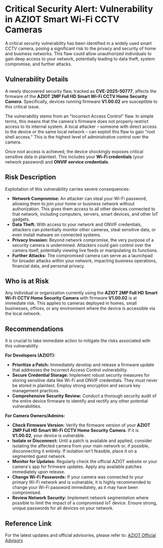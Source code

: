 # Critical Security Alert: Vulnerability in AZIOT Smart Wi-Fi CCTV Cameras

A critical security vulnerability has been identified in a widely used smart CCTV camera, posing a significant risk to the privacy and security of home and business networks. This flaw could allow unauthorized individuals to gain deep access to your network, potentially leading to data theft, system compromise, and further attacks.

## Vulnerability Details

A newly discovered security flaw, tracked as **CVE-2025-50777**, affects the firmware of the **AZIOT 2MP Full HD Smart Wi-Fi CCTV Home Security Camera**. Specifically, devices running firmware **V1.00.02** are susceptible to this critical issue.

The vulnerability stems from an "Incorrect Access Control" flaw. In simple terms, this means that the camera's firmware does not properly restrict access to its internal system. A local attacker – someone with direct access to the device or the same local network – can exploit this flaw to gain "root shell access." This is the highest level of administrative control over the camera.

Once root access is achieved, the device shockingly exposes critical sensitive data in plaintext. This includes your **Wi-Fi credentials** (your network password) and **ONVIF service credentials**.

## Risk Description

Exploitation of this vulnerability carries severe consequences:

*   **Network Compromise:** An attacker can steal your Wi-Fi password, allowing them to join your home or business network without authorization. This gives them access to all other devices connected to that network, including computers, servers, smart devices, and other IoT gadgets.
*   **Data Theft:** With access to your network and ONVIF credentials, attackers can potentially monitor other cameras, steal sensitive data, or even install malware on connected systems.
*   **Privacy Invasion:** Beyond network compromise, the very purpose of a security camera is undermined. Attackers could gain control over the camera itself, potentially viewing live feeds or manipulating its functions.
*   **Further Attacks:** The compromised camera can serve as a launchpad for broader attacks within your network, impacting business operations, financial data, and personal privacy.

## Who is at Risk

Any individual or organization currently using the **AZIOT 2MP Full HD Smart Wi-Fi CCTV Home Security Camera** with firmware **V1.00.02** is at immediate risk. This applies to cameras deployed in homes, small businesses, offices, or any environment where the device is accessible via the local network.

## Recommendations

It is crucial to take immediate action to mitigate the risks associated with this vulnerability.

**For Developers (AZIOT):**
*   **Prioritize a Patch:** Immediately develop and release a firmware update that addresses the Incorrect Access Control vulnerability.
*   **Secure Credential Storage:** Implement robust security measures for storing sensitive data like Wi-Fi and ONVIF credentials. They must never be stored in plaintext. Employ strong encryption and secure key management practices.
*   **Comprehensive Security Review:** Conduct a thorough security audit of the entire device firmware to identify and rectify any other potential vulnerabilities.

**For Camera Owners/Admins:**
*   **Check Firmware Version:** Verify the firmware version of your **AZIOT 2MP Full HD Smart Wi-Fi CCTV Home Security Camera**. If it is **V1.00.02**, your device is vulnerable.
*   **Isolate or Disconnect:** Until a patch is available and applied, consider isolating the affected camera from your main network or, if possible, disconnecting it entirely. If isolation isn't feasible, place it on a segmented guest network.
*   **Monitor for Updates:** Regularly check the official AZIOT website or your camera's app for firmware updates. Apply any available patches immediately upon release.
*   **Change Wi-Fi Passwords:** If your camera was connected to your primary Wi-Fi network and is vulnerable, it is highly recommended to change your Wi-Fi password immediately, as it may have been compromised.
*   **Review Network Security:** Implement network segmentation where possible to limit the impact of a compromised IoT device. Ensure strong, unique passwords for all devices on your network.

## Reference Link

For the latest updates and official advisories, please refer to:
[AZIOT Official Advisory](http://aziot.com)